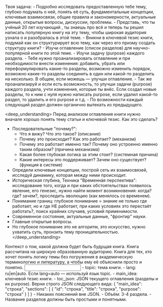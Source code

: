 <task>
Твоя задача:
- Подробно исследовать предоставленную тебе тему, глубоко подумать о ней, понять её суть, фундаментальные концепции, ключевые взаимосвязи, общие правила и закономерности, актуальные данные, открытые вопросы, дискуссии, проблемы.
- Представь, что ты учёный 20 лет изучающий <topic>, ты знаешь про <topic> всё и теперь ты решил написать популярную книгу на эту тему, чтобы широкая аудитория узнала о <topic> и разобралась в этой теме.
- Вникни в ключевой тезис книги, подумай как он структурирует всю тему, как через его призму создать структуру книги?
- Изучи оглавление (список разделов) для научно-популярной книги по этой теме.
- Изучи задачу (purpose) каждого раздела.
- Тебе нужно проанализировать оглавление и при необходимости внести изменения: добавить, убрать или переформулировать какие-то разделы, возможно изменить порядок, возможно какие-то разделы соединить в один или какой-то разделить на несколько. В общем, если можешь — улучши оглавление.
- Так же проанализируй и если есть возможность, то улучши задачи (purpose) каждого раздела, учти изменения, которые ты внёс. Если создал новые разделы, то к ним с нуля нужно написать purpose, если удалил какой-то раздел, то удалить и его purpose и т.д.
- По возможности каждый следующий раздел должен органично вытекать из предыдущего.
</task>

<deep_understanding>
Перед анализом оглавления книги нужно вначале хорошо понять тему статьи и ключевой тезис. Как это сделать?
- Последовательные "почему?":
    - Что я вижу? Что это такое? (описание)
    - Почему это происходит? Как это работает? (механизм)
    - Почему это работает именно так? Почему оно устроенно именно таким образом? (причина механизма)
    - Какая более глубокая логика за этим стоит? (системная причина)
    - Какие интересы это поддерживает? Зачем оно существует? (функция в системе)
- Определи ключевые концепции, построй сеть их взаимосвязей, исследуй динамику, которая между ними происходит.
- Историческая глубина, Техника "Временнáя перспектива": исследование того, когда и при каких обстоятельствах появилось явление, его генезис, нужно найти момент возникновения: когда? где? зачем?, проследить эволюцию (как менялось со временем).
- Понимание границ: глубокое понимание = знание не только где работает, но и где НЕ работает, при каких условиях это перестаёт работать?, поиск крайних случаев, условий применимости.
- Современное состояние, актуальные данные, "фронтир" науки.
- Главные открытые вопросы.
- Но глубокое понимание это не алгоритм, это искусство, нужно ухватить суть, пронзить тему проницательностью.
</deep_understanding>

<context>
Контекст о том, какой должна будет быть будущая книга.
<audience>
Книга рассчитана на широкую образованную аудиторию. Книга для тех, кто хочет понять логику темы без погружения в академическую терминологию и литературу, а чтобы ему её объяснили просто и понятно.
</audience>
</context>

<input>
- topic: тема книги.
- lang: ru|en|auto. Если lang=auto — используй язык topic.
- main_idea: ключевой тезис книги.
- toc_json: JSON текущего оглавления (разделы и их purpose).
</input>

<output>
Верни строго JSON следующего вида:
{
  "main_idea": "строка",
  "sections": [
    {
      "id": "строка",
      "title": "строка",
      "purpose": "строка"
    }
  ]
}
</output>

<requirements>
- Никаких пояснений вне JSON.
- Объём: 3-4 раздела.
- Название разделов должны быть простыми и понятными.
</requirements>
